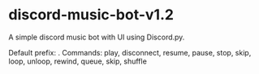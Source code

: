 # discord-music-bot-v1.2
A simple discord music bot with UI using Discord.py.

Default prefix: .
Commands: play, disconnect, resume, pause, stop, skip, loop, unloop, rewind, queue, skip, shuffle
